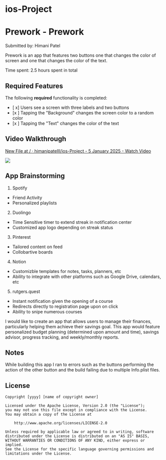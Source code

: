 # ios-Project
# Prework - Prework

Submitted by: Himani Patel

Prework is an app that features two buttons one that changes the color of screen and one that changes the color of the text.

Time spent: 2.5 hours spent in total

## Required Features

The following **required** functionality is completed:

- [ x] Users see a screen with three labels and two buttons
- [x ] Tapping the "Background" changes the screen color to a random color
- [x ] Tapping the "Text" changes the color of the text
 
## Video Walkthrough

<div>
    <a href="https://www.loom.com/share/3598f3221fa94e89bb016fa3fdf248ac">
      <p>New File at / · himanipatelll/ios-Project - 5 January 2025 - Watch Video</p>
    </a>
    <a href="https://www.loom.com/share/3598f3221fa94e89bb016fa3fdf248ac">
      <img style="max-width:300px;" src="https://cdn.loom.com/sessions/thumbnails/3598f3221fa94e89bb016fa3fdf248ac-43013ce8e8994142-full-play.gif">
    </a>
  </div>
 


## App Brainstorming
1. Spotify
  - Friend Activity
  - Personalized playlists
2. Duolingo
  - Time Sensitive timer to extend streak in notification center
  - Customized app logo depending on streak status
3. Pinterest
  - Tailored content on feed
  - Collobartive boards
4. Notion
  - Customizble templates for notes, tasks, planners, etc
  - Ability to integrate with other platforms such as Google Drive, calendars, etc
5. rutgers.quest
  - Instant notification given the opening of a course
  - Redirects directly to registration page upon on click
  - Ability to snipe numerous courses

I would like to create an app that allows users to manage their finances, particularly helping them achieve their savings goal. This app would feature personalized budget planning (determined upon amount and time), savings advisor, progress tracking, and weekly/monthly reports. 

## Notes
While building this app I ran to errors such as the buttons performing the action of the other button and the build failing due to multiple Info.plist files.
## License

    Copyright [yyyy] [name of copyright owner]

    Licensed under the Apache License, Version 2.0 (the "License");
    you may not use this file except in compliance with the License.
    You may obtain a copy of the License at

        http://www.apache.org/licenses/LICENSE-2.0

    Unless required by applicable law or agreed to in writing, software
    distributed under the License is distributed on an "AS IS" BASIS,
    WITHOUT WARRANTIES OR CONDITIONS OF ANY KIND, either express or implied.
    See the License for the specific language governing permissions and
    limitations under the License.
